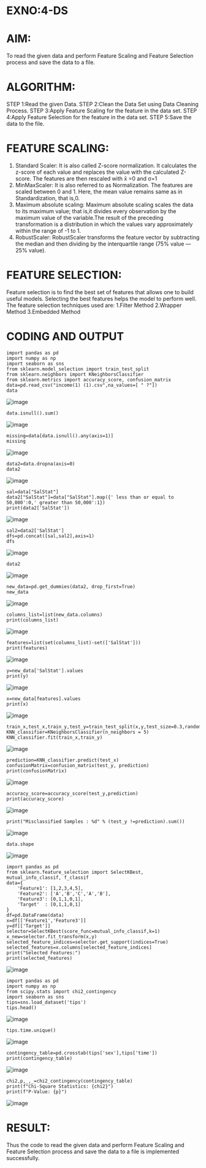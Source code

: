 # EXNO:4-DS
# AIM:
To read the given data and perform Feature Scaling and Feature Selection process and save the
data to a file.

# ALGORITHM:
STEP 1:Read the given Data.
STEP 2:Clean the Data Set using Data Cleaning Process.
STEP 3:Apply Feature Scaling for the feature in the data set.
STEP 4:Apply Feature Selection for the feature in the data set.
STEP 5:Save the data to the file.

# FEATURE SCALING:
1. Standard Scaler: It is also called Z-score normalization. It calculates the z-score of each value and replaces the value with the calculated Z-score. The features are then rescaled with x̄ =0 and σ=1
2. MinMaxScaler: It is also referred to as Normalization. The features are scaled between 0 and 1. Here, the mean value remains same as in Standardization, that is,0.
3. Maximum absolute scaling: Maximum absolute scaling scales the data to its maximum value; that is,it divides every observation by the maximum value of the variable.The result of the preceding transformation is a distribution in which the values vary approximately within the range of -1 to 1.
4. RobustScaler: RobustScaler transforms the feature vector by subtracting the median and then dividing by the interquartile range (75% value — 25% value).

# FEATURE SELECTION:
Feature selection is to find the best set of features that allows one to build useful models. Selecting the best features helps the model to perform well.
The feature selection techniques used are:
1.Filter Method
2.Wrapper Method
3.Embedded Method

# CODING AND OUTPUT
```
import pandas as pd
import numpy as np
import seaborn as sns
from sklearn.model_selection import train_test_split
from sklearn.neighbors import KNeighborsClassifier
from sklearn.metrics import accuracy_score, confusion_matrix
data=pd.read_csv("income(1) (1).csv",na_values=[ " ?"])
data
```
![image](https://github.com/user-attachments/assets/90ffc28e-e70e-442d-8ab5-5996097a59fc)


```
data.isnull().sum()
```
![image](https://github.com/user-attachments/assets/94a01983-60fd-446b-8853-d520e8f89db6)


```
missing=data[data.isnull().any(axis=1)]
missing
```
![image](https://github.com/user-attachments/assets/b994eb2a-ece1-448f-85c5-22ac7f5f6c7f)


```
data2=data.dropna(axis=0)
data2
```
![image](https://github.com/user-attachments/assets/43026283-38f9-4d83-a01c-ae58f98d91db)


```
sal=data["SalStat"]
data2["SalStat"]=data["SalStat"].map({' less than or equal to 50,000':0,' greater than 50,000':1})
print(data2['SalStat'])
```
![image](https://github.com/user-attachments/assets/4f363047-3ea0-402f-bfe8-81ad7ac77144)


```
sal2=data2['SalStat']
dfs=pd.concat([sal,sal2],axis=1)
dfs
```
![image](https://github.com/user-attachments/assets/b7cb0647-1f7f-4d54-80d9-3ef2ef83e487)


```
data2
```
![image](https://github.com/user-attachments/assets/a91f32d0-9ac1-4e33-89e6-ba4746d9b809)


```
new_data=pd.get_dummies(data2, drop_first=True)
new_data
```
![image](https://github.com/user-attachments/assets/a6d9a2f7-3a28-4da4-b5c1-f01d499b8390)


```
columns_list=list(new_data.columns)
print(columns_list)
```
![image](https://github.com/user-attachments/assets/b8016569-ea16-451f-ba56-b8b6119b60db)


```
features=list(set(columns_list)-set(['SalStat']))
print(features)
```
![image](https://github.com/user-attachments/assets/5f81c9ad-d292-436b-ae1c-7a54b2789acf)


```
y=new_data['SalStat'].values
print(y)
```
![image](https://github.com/user-attachments/assets/a6bce1e4-e078-46bd-b5af-9358c554b733)

```
x=new_data[features].values
print(x)
```
![image](https://github.com/user-attachments/assets/1395bd81-829c-40e5-b0b6-20f2842ea4f8)


```
train_x,test_x,train_y,test_y=train_test_split(x,y,test_size=0.3,random_state=0)
KNN_classifier=KNeighborsClassifier(n_neighbors = 5)
KNN_classifier.fit(train_x,train_y)
```
![image](https://github.com/user-attachments/assets/7b567b8c-6758-4eee-a6f6-c22240c18543)


```
prediction=KNN_classifier.predict(test_x)
confusionMatrix=confusion_matrix(test_y, prediction)
print(confusionMatrix)
```
![image](https://github.com/user-attachments/assets/4d7e2c85-c663-4f4d-afae-1f3cfd90f7d6)

```
accuracy_score=accuracy_score(test_y,prediction)
print(accuracy_score)
```
![image](https://github.com/user-attachments/assets/3b57b3b6-cbe6-4a59-9963-3881c2726d1f)


```
print("Misclassified Samples : %d" % (test_y !=prediction).sum())
```
![image](https://github.com/user-attachments/assets/2ffa2507-8a4d-41ec-bd94-39cbae28ed18)


```
data.shape
```
![image](https://github.com/user-attachments/assets/f2085d63-5216-4945-8460-bf42bc07e88c)

```
import pandas as pd
from sklearn.feature_selection import SelectKBest, mutual_info_classif, f_classif
data={
    'Feature1': [1,2,3,4,5],
    'Feature2': ['A','B','C','A','B'],
    'Feature3': [0,1,1,0,1],
    'Target'  : [0,1,1,0,1]
}
df=pd.DataFrame(data)
x=df[['Feature1','Feature3']]
y=df[['Target']]
selector=SelectKBest(score_func=mutual_info_classif,k=1)
x_new=selector.fit_transform(x,y)
selected_feature_indices=selector.get_support(indices=True)
selected_features=x.columns[selected_feature_indices]
print("Selected Features:")
print(selected_features)
```
![image](https://github.com/user-attachments/assets/3b8ded62-5454-4e2c-a28f-99e2e69c5070)


```
import pandas as pd
import numpy as np
from scipy.stats import chi2_contingency
import seaborn as sns
tips=sns.load_dataset('tips')
tips.head()
```
![image](https://github.com/user-attachments/assets/f84e9431-3fb8-46ed-8341-79161dd05ebc)


```
tips.time.unique()
```
![image](https://github.com/user-attachments/assets/5c1b560b-4bae-44ff-bffa-40adabd10a3b)


```
contingency_table=pd.crosstab(tips['sex'],tips['time'])
print(contingency_table)
```
![image](https://github.com/user-attachments/assets/e7716975-5071-4e11-b550-c55f5ba00fa9)


```
chi2,p,_,_=chi2_contingency(contingency_table)
print(f"Chi-Square Statistics: {chi2}")
print(f"P-Value: {p}")
```
![image](https://github.com/user-attachments/assets/678ccd3c-dc5a-4397-a61f-5b961ec69444)

# RESULT:
      
Thus the code to read the given data and perform Feature Scaling and Feature Selection process and save the data to a file is implemented successfully.
